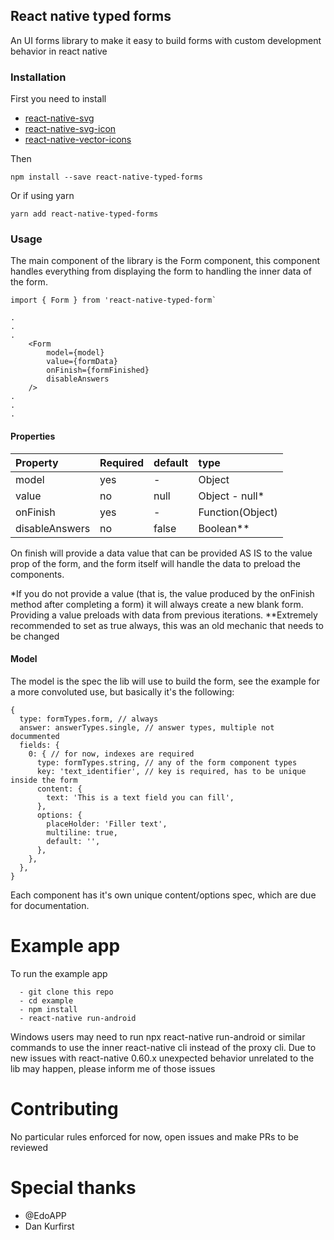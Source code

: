 ## React native typed forms

An UI forms library to make it easy to build forms with custom development behavior in react native

### Installation

First you need to install

- [react-native-svg](https://github.com/react-native-community/react-native-svg)
- [react-native-svg-icon](https://github.com/stowball/react-native-svg-icon)
- [react-native-vector-icons](https://github.com/oblador/react-native-vector-icons)

Then

`npm install --save react-native-typed-forms`

Or if using yarn

`yarn add react-native-typed-forms`

### Usage

The main component of the library is the Form component, this component handles everything from displaying the form to handling the inner data of the form.

```
import { Form } from 'react-native-typed-form`

.
.
.
    <Form
        model={model}
        value={formData}
        onFinish={formFinished}
        disableAnswers
    />
.
.
.
```

#### Properties

| Property       | Required | default | type             |
| :------------- | :------- | :------ | :--------------- |
| model          | yes      | -       | Object           |
| value          | no       | null    | Object - null\*  |
| onFinish       | yes      | -       | Function(Object) |
| disableAnswers | no       | false   | Boolean\*\*      |

On finish will provide a data value that can be provided AS IS to the value prop of the form, and the form itself will handle the data to preload the components.

\*If you do not provide a value (that is, the value produced by the onFinish method after completing a form) it will always create a new blank form. Providing a value preloads with data from previous iterations.
\*\*Extremely recommended to set as true always, this was an old mechanic that needs to be changed

#### Model

The model is the spec the lib will use to build the form, see the example for a more convoluted use, but basically it's the following:

```
{
  type: formTypes.form, // always
  answer: answerTypes.single, // answer types, multiple not docummented
  fields: {
    0: { // for now, indexes are required
      type: formTypes.string, // any of the form component types
      key: 'text_identifier', // key is required, has to be unique inside the form
      content: {
        text: 'This is a text field you can fill',
      },
      options: {
        placeHolder: 'Filler text',
        multiline: true,
        default: '',
      },
    },
  },
}
```

Each component has it's own unique content/options spec, which are due for documentation.

# Example app

To run the example app 
```
  - git clone this repo
  - cd example
  - npm install
  - react-native run-android
```

Windows users may need to run npx react-native run-android or similar commands to use the inner react-native cli instead of the proxy cli. Due to new issues with react-native 0.60.x unexpected behavior unrelated to the lib may happen, please inform me of those issues

# Contributing
No particular rules enforced for now, open issues and make PRs to be reviewed


# Special thanks
- @EdoAPP
- Dan Kurfirst